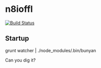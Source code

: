 # n8ioffl
[![Build Status](https://drone.io/github.com/n8io/n8ioffl/status.png)](https://drone.io/github.com/n8io/n8ioffl/latest)

## Startup
grunt watcher | ./node_modules/.bin/bunyan

Can you dig it?
